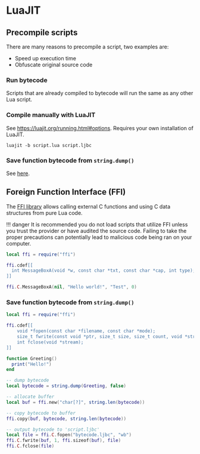 # LuaJIT

## Precompile scripts
There are many reasons to precompile a script, two examples are:

- Speed up execution time
- Obfuscate original source code

### Run bytecode
Scripts that are already compiled to bytecode will run the same as any other Lua script.

### Compile manually with LuaJIT
See <https://luajit.org/running.html#options>. Requires your own installation of LuaJIT.
```
luajit -b script.lua script.ljbc
```

### Save function bytecode from `string.dump()`
See [here](#save-function-bytecode-from-stringdump).

## Foreign Function Interface (FFI)
The [FFI library](https://luajit.org/ext_ffi.html) allows calling external C functions and using C data structures from pure Lua code.

!!! danger
    It is recommended you do not load scripts that utilize FFI unless you trust the provider or have audited the source code. Failing to take the proper precautions can potentially lead to malicious code being ran on your computer.

```lua
local ffi = require("ffi")

ffi.cdef[[
  int MessageBoxA(void *w, const char *txt, const char *cap, int type);
]]

ffi.C.MessageBoxA(nil, "Hello world!", "Test", 0)
```

### Save function bytecode from `string.dump()`
```lua
local ffi = require("ffi")

ffi.cdef[[
    void *fopen(const char *filename, const char *mode);
    size_t fwrite(const void *ptr, size_t size, size_t count, void *stream );
    int fclose(void *stream);
]]

function Greeting()
  print("Hello!")
end

-- dump bytecode
local bytecode = string.dump(Greeting, false)

-- allocate buffer
local buf = ffi.new("char[?]", string.len(bytecode))

-- copy bytecode to buffer
ffi.copy(buf, bytecode, string.len(bytecode))

-- output bytecode to 'script.ljbc'
local file = ffi.C.fopen("bytecode.ljbc", "wb")
ffi.C.fwrite(buf, 1, ffi.sizeof(buf), file)
ffi.C.fclose(file)
```
